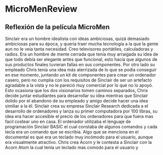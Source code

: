 # MicroMenReview
## Reflexión de la película MicroMen
Sinclair era un hombre idealista con ideas ambiciosas, quizá demasiado ambiciosas para su época, y quería traer mucha tecnología a la que la gente aun no le veía tanta necesidad. Creo televisores portátiles, calculadoras y radios. Era un hombre de mente cerrada que tenía muy arraigada su idea de que todo debía ser elegante antes que funcional, esto hacia que algunos de sus productos finales tuvieran fallas en sus componentes. Por otro lado su empleado Chris tenía una idea más aterrizada de lo que se podía conseguir en ese momento, juntando un kit de componentes para crear un ordenador casero, pero no cumplia con los requisitos de Sinclair de ser un artefacto agradable a la vista y no le pareció muy comercial por lo que no lo apoyó.
<br />Esto ocasiona que los dos visionarios tomen caminos separados, Chris decide juntar estudiantes para desarrollar su idea mientras que Sinclair dolido por el abandono de su empleado y amigo decide hacer una idea similiar a la él.
Sinclair crea su empresa Sinclair Research dedicada a el desarrollo de ordenadores y lanza su primer computadora por 100 libras, su idea era hacer accesible el precio de los ordenadores para que fuera mas facil costear uno en casa. El ordenador utilizaba el lenguaje de programación Sinclair BASIC el cual constaba de algunos comandos y cada tecla era un comando que se escribía. Algo que se menciona en el documental es que era un teclado muy incómodo para el usuario, aunque era visualmente atractivo.
Chris crea Acorn y le contesta a Sinclair con la Acorn Atom la cual tenía un teclado mas comodo para el usuario y 
